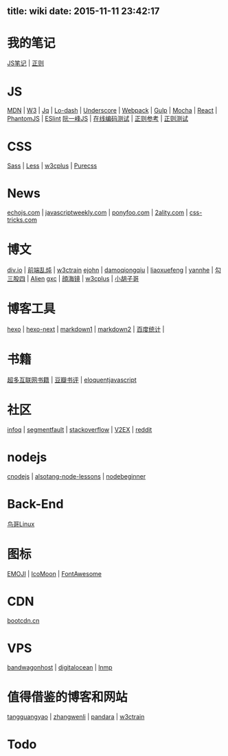 title: wiki
date: 2015-11-11 23:42:17
---


# 我的笔记

[JS笔记](../js/javascript笔记/) | [正则](../js/regex/)

# JS

[MDN](https://developer.mozilla.org/en-US/) | [W3](http://www.w3.org/standards/webdesign/) | [Jq](http://api.jquery.com/) | [Lo-dash](https://lodash.com/docs) | [Underscore](http://www.bootcss.com/p/underscore/#extend) | [Webpack](http://webpack.github.io/docs/) | [Gulp](https://github.com/gulpjs/gulp/tree/master/docs) | [Mocha](https://mochajs.org/) | [React](https://facebook.github.io/react/) | [PhantomJS](http://phantomjs.org/documentation/) | [ESlint](http://eslint.org/docs/user-guide/configuring)
[阮一峰JS](http://javascript.ruanyifeng.com/) | [在线编码测试](http://jsbin.com) | [正则参考](http://www.xiaoleilu.com/regex-guide/) | [正则测试](http://www.regexplanet.com)

# CSS

[Sass](http://sass-lang.com/documentation/file.SASS_REFERENCE.html) | [Less](http://lesscss.org/features/#features-overview-feature) | [w3cplus](http://www.w3cplus.com/) | [Purecss](http://purecss.io/)

# News

[echojs.com](http://www.echojs.com/) | [javascriptweekly.com](http://javascriptweekly.com/) | [ponyfoo.com](https://ponyfoo.com/) | [2ality.com](http://www.2ality.com/) | [css-tricks.com](https://css-tricks.com/)

# 博文

[div.io](http://div.io/) | [前端乱炖](http://www.html-js.com/) | [w3ctrain](http://www.w3ctrain.com/)
[ejohn](http://ejohn.org/) | [damoqiongqiu](http://damoqiongqiu.iteye.com/ ) | [liaoxuefeng](http://www.liaoxuefeng.com/) | [yannhe](http://yannhe.com/c3 ) | [勾三股四](http://jiongks.name/) | [Alien](http://www.baidufe.com/)
[gxc](http://gxcsoccer.github.io/) | [顔海镜](http://yanhaijing.com/) | [w3cplus](http://www.w3cplus.com/) | [小胡子哥](http://www.barretlee.com/entry/)

# 博客工具

[hexo](https://hexo.io/) | [hexo-next](http://theme-next.iissnan.com/) | [markdown1](https://github.com/LearnShare/Learning-Markdown) | [markdown2](https://github.com/guodongxiaren/README) | [百度统计](http://tongji.baidu.com/ 'adrthux') |

# 书籍

[超多互联网书籍](https://github.com/justjavac/free-programming-books-zh_CN) | [豆瓣书评](http://book.douban.com/) | [eloquentjavascript](http://eloquentjavascript.net/)

# 社区

[infoq](http://www.infoq.com/cn/) | [segmentfault](http://segmentfault.com/) | [stackoverflow](http://stackoverflow.com/) | [V2EX](http://www.v2ex.com/) | [reddit](https://www.reddit.com/ 'cdsza')

# nodejs

[cnodejs](https://cnodejs.org/getstart) | [alsotang-node-lessons](https://github.com/alsotang/node-lessons) | [nodebeginner](http://www.nodebeginner.org/index-zh-cn.html)

# Back-End

[鸟哥Linux](http://vbird.dic.ksu.edu.tw/linux_basic/linux_basic.php )

# 图标

[EMOJI](http://www.emoji-cheat-sheet.com/) | [IcoMoon](https://icomoon.io/) | [FontAwesome](http://fontawesome.io/icons/)

# CDN

[bootcdn.cn](http://www.bootcdn.cn/)

# VPS

[bandwagonhost](https://bandwagonhost.com/clientarea.php?action=products) | [digitalocean](https://www.digitalocean.com/ ) | [lnmp](http://www.lnmp.org/)

# 值得借鉴的博客和网站

[tangguangyao](http://tangguangyao.github.io/) | [zhangwenli](http://zhangwenli.com/) | [pandara](http://pandara.xyz/) | [w3ctrain](http://www.w3ctrain.com/about/)

# Todo


